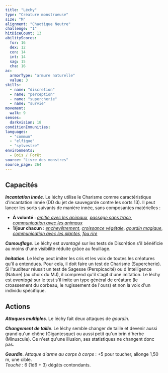 ```yaml
---
title: "Léchy"
type: "Créature monstrueuse"
size: "M"
alignment: "Chaotique Neutre"
challenge: "1"
hitDiceCount: 13
abilityScores:
  for: 16
  dex: 12
  con: 14
  int: 14
  sag: 15
  cha: 16
ac:
  armorType: "armure naturelle"
  value: 3
skills:
  - name: "discretion"
  - name: "perception"
  - name: "supercherie"
  - name: "survie"
movement:
  walk: 9
senses:
  darkvision: 18
conditionImmunities:
languages:
  - "commun"
  - "elfique"
  - "sylvestre"
environments:
  - Bois / Forêt
source: "Livre des monstres"
source_page: 264
---
```

## Capacités
_**Incantation innée**_. Le léchy utilise le Charisme comme caractéristique d'incantation innée (DD du jet de sauvegarde contre les sorts 13). Il peut lancer les sorts suivants de manière innée, sans composantes matérielles :
* **À volonté** : [_amitié avec les animaux_](/grimoire/amitie-avec-les-animaux/), [_passage sans trace_](/grimoire/passage-sans-trace/), [_communication avec les animaux_](/grimoire/communication-avec-les-animaux/)
* **1/jour chacun** : [_enchevêtrement_](/grimoire/enchevetrement/), [_croissance végétale_](/grimoire/croissance-vegetale/), [_gourdin magique_](/grimoire/gourdin-magique/), [_communication avec les plantes_](/grimoire/communication-avec-les-plantes/), [_fou rire_](/grimoire/fou-rire/)

_**Camouflage**_. Le léchy est _avantagé_ sur les tests de Discrétion s'il bénéficie au moins d'une visibilité réduite grâce au feuillage.

_**Imitation**_. Le léchy peut imiter les cris et les voix de toutes les créatures qu'il a entendues. Pour cela, il doit faire un test de Charisme (Supercherie). Si l'auditeur réussit un test de Sagesse (Perspicacité) ou d'Intelligence (Nature) (au choix du MJ), il comprend qu'il s'agit d'une imitation. Le léchy est _avantagé_ sur le test s'il imite un type général de créature (le croassement du corbeau, le rugissement de l'ours) et non la voix d'un individu spécifique.

## Actions
_**Attaques multiples**_. Le léchy fait deux attaques de _gourdin_.

_**Changement de taille**_. Le léchy semble changer de taille et devenir aussi grand qu'un chêne (Gigantesque) ou aussi petit qu'un brin d'herbe (Minuscule). Ce n'est qu'une illusion, ses statistiques ne changent donc pas.

_**Gourdin**_. _Attaque d'arme au corps à corps_ : +5 pour toucher, allonge 1,50 m, une cible.  
_Touché_ : 6 (1d6 + 3) dégâts contondants.
